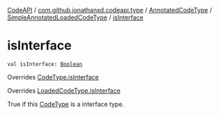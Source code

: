 [CodeAPI](../../../index.md) / [com.github.jonathanxd.codeapi.type](../../index.md) / [AnnotatedCodeType](../index.md) / [SimpleAnnotatedLoadedCodeType](index.md) / [isInterface](.)

# isInterface

`val isInterface: `[`Boolean`](https://kotlinlang.org/api/latest/jvm/stdlib/kotlin/-boolean/index.html)

Overrides [CodeType.isInterface](../../-code-type/is-interface.md)

Overrides [LoadedCodeType.isInterface](../../-loaded-code-type/is-interface.md)

True if this [CodeType](../../-code-type/index.md) is a interface type.

